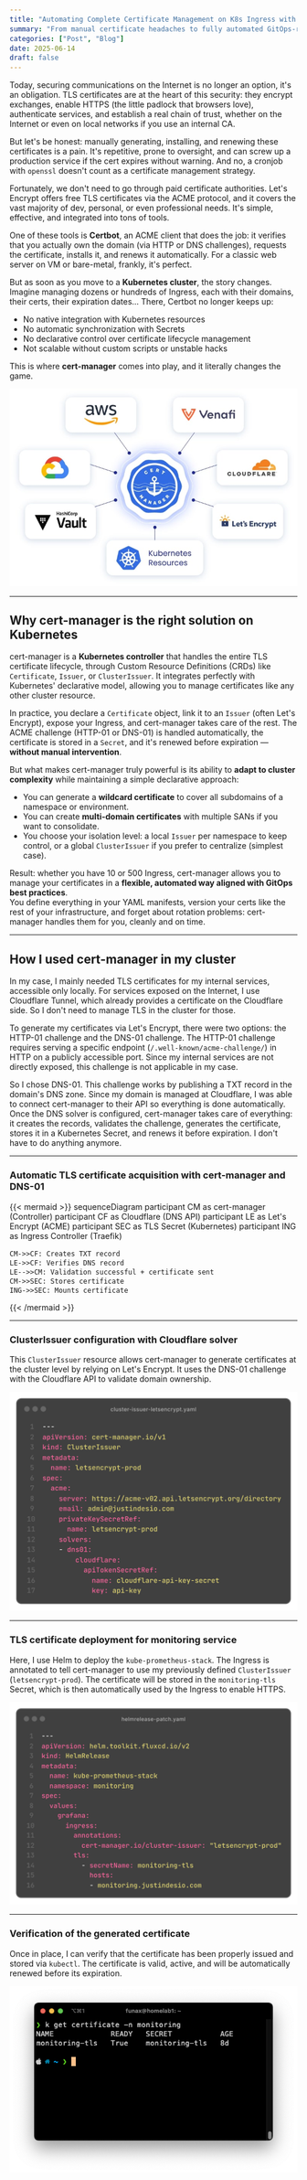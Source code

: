 ```yaml
---
title: "Automating Complete Certificate Management on K8s Ingress with cert-manager"
summary: "From manual certificate headaches to fully automated GitOps-ready certificate lifecycle management."
categories: ["Post", "Blog"]
date: 2025-06-14
draft: false
---
```


Today, securing communications on the Internet is no longer an option, it's an obligation. TLS certificates are at the heart of this security: they encrypt exchanges, enable HTTPS (the little padlock that browsers love), authenticate services, and establish a real chain of trust, whether on the Internet or even on local networks if you use an internal CA.

But let's be honest: manually generating, installing, and renewing these certificates is a pain. It's repetitive, prone to oversight, and can screw up a production service if the cert expires without warning. And no, a cronjob with `openssl` doesn't count as a certificate management strategy.

Fortunately, we don't need to go through paid certificate authorities. Let's Encrypt offers free TLS certificates via the ACME protocol, and it covers the vast majority of dev, personal, or even professional needs. It's simple, effective, and integrated into tons of tools.

One of these tools is **Certbot**, an ACME client that does the job: it verifies that you actually own the domain (via HTTP or DNS challenges), requests the certificate, installs it, and renews it automatically. For a classic web server on VM or bare-metal, frankly, it's perfect.

But as soon as you move to a **Kubernetes cluster**, the story changes. Imagine managing dozens or hundreds of Ingress, each with their domains, their certs, their expiration dates... There, Certbot no longer keeps up:  
- No native integration with Kubernetes resources  
- No automatic synchronization with Secrets  
- No declarative control over certificate lifecycle management  
- Not scalable without custom scripts or unstable hacks

This is where **cert-manager** comes into play, and it literally changes the game.

![cert-manager](featured3.png)

---

## Why cert-manager is the right solution on Kubernetes

cert-manager is a **Kubernetes controller** that handles the entire TLS certificate lifecycle, through Custom Resource Definitions (CRDs) like `Certificate`, `Issuer`, or `ClusterIssuer`. It integrates perfectly with Kubernetes' declarative model, allowing you to manage certificates like any other cluster resource.

In practice, you declare a `Certificate` object, link it to an `Issuer` (often Let's Encrypt), expose your Ingress, and cert-manager takes care of the rest. The ACME challenge (HTTP-01 or DNS-01) is handled automatically, the certificate is stored in a `Secret`, and it's renewed before expiration — **without manual intervention**.

But what makes cert-manager truly powerful is its ability to **adapt to cluster complexity** while maintaining a simple declarative approach:

- You can generate a **wildcard certificate** to cover all subdomains of a namespace or environment.
- You can create **multi-domain certificates** with multiple SANs if you want to consolidate.
- You choose your isolation level: a local `Issuer` per namespace to keep control, or a global `ClusterIssuer` if you prefer to centralize (simplest case).

Result: whether you have 10 or 500 Ingress, cert-manager allows you to manage your certificates in a **flexible, automated way aligned with GitOps best practices**.  
You define everything in your YAML manifests, version your certs like the rest of your infrastructure, and forget about rotation problems: cert-manager handles them for you, cleanly and on time.

---

## How I used cert-manager in my cluster

In my case, I mainly needed TLS certificates for my internal services, accessible only locally. For services exposed on the Internet, I use Cloudflare Tunnel, which already provides a certificate on the Cloudflare side. So I don't need to manage TLS in the cluster for those.

To generate my certificates via Let's Encrypt, there were two options: the HTTP-01 challenge and the DNS-01 challenge. The HTTP-01 challenge requires serving a specific endpoint (`/.well-known/acme-challenge/`) in HTTP on a publicly accessible port. Since my internal services are not directly exposed, this challenge is not applicable in my case.

So I chose DNS-01. This challenge works by publishing a TXT record in the domain's DNS zone. Since my domain is managed at Cloudflare, I was able to connect cert-manager to their API so everything is done automatically. 
Once the DNS solver is configured, cert-manager takes care of everything: it creates the records, validates the challenge, generates the certificate, stores it in a Kubernetes Secret, and renews it before expiration. I don't have to do anything anymore.

---

###  Automatic TLS certificate acquisition with cert-manager and DNS-01
{{< mermaid >}}
sequenceDiagram
    participant CM as cert-manager (Controller)
    participant CF as Cloudflare (DNS API)
    participant LE as Let's Encrypt (ACME)
    participant SEC as TLS Secret (Kubernetes)
    participant ING as Ingress Controller (Traefik)

    CM->>CF: Creates TXT record 
    LE->>CF: Verifies DNS record
    LE-->>CM: Validation successful + certificate sent
    CM->>SEC: Stores certificate
    ING->>SEC: Mounts certificate
{{< /mermaid >}}

---

### ClusterIssuer configuration with Cloudflare solver

This `ClusterIssuer` resource allows cert-manager to generate certificates at the cluster level by relying on Let's Encrypt. It uses the DNS-01 challenge with the Cloudflare API to validate domain ownership.

![YAML: ClusterIssuer with Cloudflare DNS-01](featured4.png)

---

### TLS certificate deployment for monitoring service

Here, I use Helm to deploy the `kube-prometheus-stack`. The Ingress is annotated to tell cert-manager to use my previously defined `ClusterIssuer` (`letsencrypt-prod`). The certificate will be stored in the `monitoring-tls` Secret, which is then automatically used by the Ingress to enable HTTPS.

![YAML: TLS Certificate for Grafana via cert-manager](featured5.png)

---

### Verification of the generated certificate

Once in place, I can verify that the certificate has been properly issued and stored via `kubectl`. The certificate is valid, active, and will be automatically renewed before its expiration.

![Result of kubectl get certificate command](featured6.fr.png)
